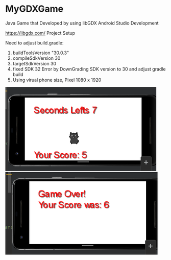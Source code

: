 # MyGDXGame

Java Game that Developed by using libGDX
Android Studio Development

https://libgdx.com/ Project Setup

Need to adjust build.gradle:
  1. buildToolsVersion "30.0.3"
  2. compileSdkVersion 30
  3. targetSdkVersion 30
  4. fixed SDK 32 Error by DownGrading SDK version to 30 and adjust gradle build
  5. Using virual phone size, Pixel 1080 x 1920
  

![alt text](https://github.com/Winni731/MyGDXGame/blob/master/assets/git_project1.png)
![alt text](https://github.com/Winni731/MyGDXGame/blob/master/assets/git_project2.png)

